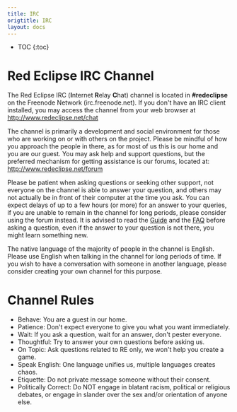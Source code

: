 ```yaml
---
title: IRC
origtitle: IRC
layout: docs
---
```

* TOC
{:toc}
# Red Eclipse IRC Channel
The Red Eclipse IRC (**I**nternet **R**elay **C**hat) channel is located in **#redeclipse** on the Freenode Network (irc.freenode.net). If you don't have an IRC client installed, you may access the channel from your web browser at http://www.redeclipse.net/chat

The channel is primarily a development and social environment for those who are working on or with others on the project. Please be mindful of how you approach the people in there, as for most of us this is our home and you are our guest. You may ask help and support questions, but the preferred mechanism for getting assistance is our forums, located at: http://www.redeclipse.net/forum

Please be patient when asking questions or seeking other support, not everyone on the channel is able to answer your question, and others may not actually be in front of their computer at the time you ask. You can expect delays of up to a few hours (or more) for an answer to your queries, if you are unable to remain in the channel for long periods, please consider using the forum instead. It is advised to read the [Guide](Gameplay-Guide) and the [FAQ](FAQ) before asking a question, even if the answer to your question is not there, you might learn something new.

The native language of the majority of people in the channel is English. Please use English when talking in the channel for long periods of time. If you wish to have a conversation with someone in another language, please consider creating your own channel for this purpose.

# Channel Rules

- Behave: You are a guest in our home.
- Patience: Don't expect everyone to give you what you want immediately.
- Wait: If you ask a question, wait for an answer, don't pester everyone.
- Thoughtful: Try to answer your own questions before asking us.
- On Topic: Ask questions related to RE only, we won't help you create a game.
- Speak English: One language unifies us, multiple languages creates chaos.
- Etiquette: Do not private message someone without their consent.
- Politically Correct: Do NOT engage in blatant racism, political or religious debates, or engage in slander over the sex and/or orientation of anyone else.